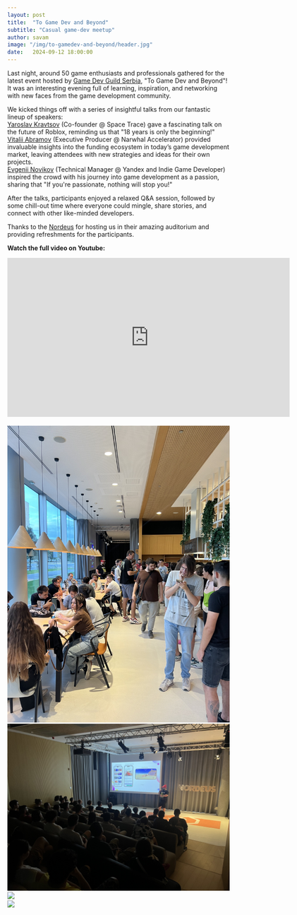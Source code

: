 ```yaml
---
layout: post
title:  "To Game Dev and Beyond"
subtitle: "Casual game-dev meetup"
author: savam
image: "/img/to-gamedev-and-beyond/header.jpg"
date:   2024-09-12 18:00:00
---
```


Last night, around 50 game enthusiasts and professionals gathered for the latest event hosted by [Game Dev Guild Serbia](https://www.instagram.com/gamedevguild.rs/), "To Game Dev and Beyond"!<br />
It was an interesting evening full of learning, inspiration, and networking with new faces from the game development community.<br />

We kicked things off with a series of insightful talks from our fantastic lineup of speakers:<br />
[Yaroslav Kravtsov](https://www.linkedin.com/in/yaroslav-kravtsov-883bb333/) (Co-founder @ Space Trace) gave a fascinating talk on the future of Roblox, reminding us that "18 years is only the beginning!"<br />
[Vitalii Abramov](https://www.linkedin.com/in/vitaly-abramov/) (Executive Producer @ Narwhal Accelerator) provided invaluable insights into the funding ecosystem in today’s game development market, leaving attendees with new strategies and ideas for their own projects.<br />
[Evgenii Novikov](https://www.linkedin.com/in/enovikov11/) (Technical Manager @ Yandex and Indie Game Developer) inspired the crowd with his journey into game development as a passion, sharing that "If you're passionate, nothing will stop you!"<br />

After the talks, participants enjoyed a relaxed Q&A session, followed by some chill-out time where everyone could mingle, share stories, and connect with other like-minded developers.<br />

Thanks to the [Nordeus](https://www.linkedin.com/company/nordeus/) for hosting us in their amazing auditorium and providing refreshments for the participants.<br />

**Watch the full video on Youtube:**<br />
<iframe width="640" height="360" src="https://www.youtube.com/embed/Afh6UpHY_DM?rel=0" frameborder="0" allowfullscreen></iframe><br />

<br />
<img class="def_image" src="/img/to-gamedev-and-beyond/photo1.jpg" />
<br />
<img class="def_image" src="/img/to-gamedev-and-beyond/photo2.jpg" />
<br />
<img class="def_image" src="/img/to-gamedev-and-beyond/photo3.jpg" />
<br />
<img class="def_image" src="/img/to-gamedev-and-beyond/photo4.jpg" />
<br />
